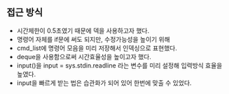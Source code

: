 ## 접근 방식
  - 시간제한이 0.5초였기 때문에 덱을 사용하고자 했다.
  - 명령어 자체를 if문에 써도 되지만, 수정가능성을 높이기 위해 
  - cmd_list에 명령어 모음을 미리 저장해서 인덱싱으로 표현했다. 
  - deque을 사용함으로써 시간효율성을 높이고자 했다.
  - input()을 input = sys.stdin.readline 라는 변수를 미리 설정해 입력방식 효율을 높였다.
  - input을 빠르게 받는 법은 습관화가 되어 있어 한번에 맞출 수 있었다.
